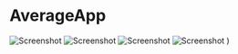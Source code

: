 # AverageApp

![Screenshot](https://raw.githubusercontent.com/rslozl/AverageApp/master/pc-1.png)
![Screenshot](https://raw.githubusercontent.com/rslozl/AverageApp/master/pc-2.png)
![Screenshot](https://raw.githubusercontent.com/rslozl/AverageApp/master/pc-3.png)
![Screenshot](https://raw.githubusercontent.com/rslozl/AverageApp/master/pc-4.png)
)

